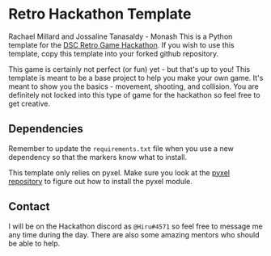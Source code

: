 # Retro Hackathon Template

Rachael Millard and Jossaline Tanasaldy - Monash
This is a Python template for the [DSC Retro Game Hackathon](https://github.com/Developer-Student-Club-UoA/RetroGameHackathon).
If you wish to use this template, copy this template into your forked github repository.

This game is certainly not perfect (or fun) yet - but that's up to you!
This template is meant to be a base project to help you make your own game.
It's meant to show you the basics - movement, shooting, and collision.
You are definitely not locked into this type of game for the hackathon so feel free to get creative.

## Dependencies

Remember to update the `requirements.txt` file when you use a new dependency so that the markers know what to install.

This template only relies on pyxel.
Make sure you look at the [pyxel repository](https://github.com/kitao/pyxel) to figure out how to install the pyxel module.

## Contact

I will be on the Hackathon discord as `@Hiru#4571`
so feel free to message me any time during the day.
There are also some amazing mentors who should be able to help.
